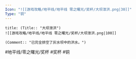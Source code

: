 ```yaml
---
Icon: "![[游戏攻略/地平线/地平线 零之曙光/奖杯/大坝泄洪.png|30]]"
Type: "铜"
---
```

```ad-common-bronze-trophy
title: (Title:: "大坝泄洪")
![[游戏攻略/地平线/地平线 零之曙光/奖杯/大坝泄洪.png|100]]

(Comment:: "已完全排空了灰水坝中的洪水。")
```

#地平线/零之曙光/奖杯 #奖杯 #铜

